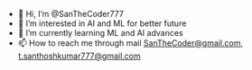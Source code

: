 - 👋 Hi, I’m @SanTheCoder777
- 👀 I’m interested in AI and ML for better future
- 🌱 I’m currently learning ML and AI advances
- 📫 How to reach me through mail SanTheCoder@gmail.com, t.santhoshkumar777@gmail.com

<!---
SanTheCoder777/SanTheCoder777 is a ✨ special ✨ repository because its `README.md` (this file) appears on your GitHub profile.
You can click the Preview link to take a look at your changes.
--->
